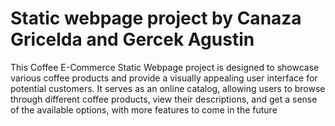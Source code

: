 
# Static webpage project by Canaza Gricelda and Gercek Agustin


This Coffee E-Commerce Static Webpage project is designed to showcase various coffee products and provide a visually appealing user interface for potential customers. It serves as an online catalog, allowing users to browse through different coffee products, view their descriptions, and get a sense of the available options, with more features to come in the future
